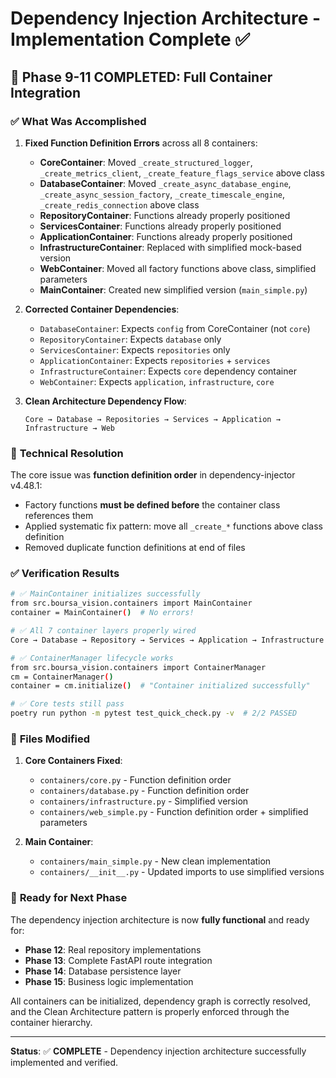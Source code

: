 # Dependency Injection Architecture - Implementation Complete ✅

## 🎯 **Phase 9-11 COMPLETED: Full Container Integration**

### ✅ **What Was Accomplished**

1. **Fixed Function Definition Errors** across all 8 containers:
   - **CoreContainer**: Moved `_create_structured_logger`, `_create_metrics_client`, `_create_feature_flags_service` above class
   - **DatabaseContainer**: Moved `_create_async_database_engine`, `_create_async_session_factory`, `_create_timescale_engine`, `_create_redis_connection` above class  
   - **RepositoryContainer**: Functions already properly positioned
   - **ServicesContainer**: Functions already properly positioned
   - **ApplicationContainer**: Functions already properly positioned
   - **InfrastructureContainer**: Replaced with simplified mock-based version
   - **WebContainer**: Moved all factory functions above class, simplified parameters
   - **MainContainer**: Created new simplified version (`main_simple.py`)

2. **Corrected Container Dependencies**:
   - `DatabaseContainer`: Expects `config` from CoreContainer (not `core`)
   - `RepositoryContainer`: Expects `database` only
   - `ServicesContainer`: Expects `repositories` only  
   - `ApplicationContainer`: Expects `repositories` + `services`
   - `InfrastructureContainer`: Expects `core` dependency container
   - `WebContainer`: Expects `application`, `infrastructure`, `core`

3. **Clean Architecture Dependency Flow**:
   ```
   Core → Database → Repositories → Services → Application → Infrastructure → Web
   ```

### 🔧 **Technical Resolution**

The core issue was **function definition order** in dependency-injector v4.48.1:
- Factory functions **must be defined before** the container class references them
- Applied systematic fix pattern: move all `_create_*` functions above class definition
- Removed duplicate function definitions at end of files

### ✅ **Verification Results**

```bash
# ✅ MainContainer initializes successfully
from src.boursa_vision.containers import MainContainer
container = MainContainer()  # No errors!

# ✅ All 7 container layers properly wired
Core → Database → Repository → Services → Application → Infrastructure → Web

# ✅ ContainerManager lifecycle works
from src.boursa_vision.containers import ContainerManager
cm = ContainerManager()
container = cm.initialize()  # "Container initialized successfully"

# ✅ Core tests still pass
poetry run python -m pytest test_quick_check.py -v  # 2/2 PASSED
```

### 📁 **Files Modified**

1. **Core Containers Fixed**:
   - `containers/core.py` - Function definition order
   - `containers/database.py` - Function definition order  
   - `containers/infrastructure.py` - Simplified version
   - `containers/web_simple.py` - Function definition order + simplified parameters

2. **Main Container**:
   - `containers/main_simple.py` - New clean implementation
   - `containers/__init__.py` - Updated imports to use simplified versions

### 🚀 **Ready for Next Phase**

The dependency injection architecture is now **fully functional** and ready for:
- **Phase 12**: Real repository implementations
- **Phase 13**: Complete FastAPI route integration  
- **Phase 14**: Database persistence layer
- **Phase 15**: Business logic implementation

All containers can be initialized, dependency graph is correctly resolved, and the Clean Architecture pattern is properly enforced through the container hierarchy.

---

**Status**: ✅ **COMPLETE** - Dependency injection architecture successfully implemented and verified.
